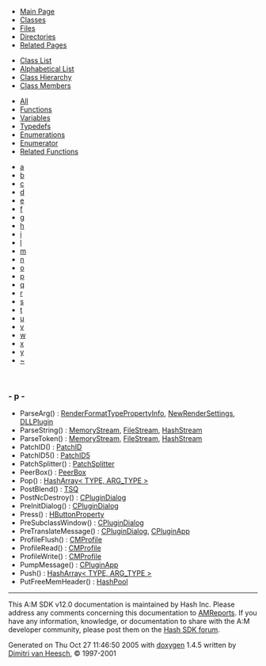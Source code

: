 <div class="tabs">

- [Main Page](index.md)
- <span id="current">[Classes](annotated.md)</span>
- [Files](files.md)
- [Directories](dirs.md)
- [Related Pages](pages.md)

</div>

<div class="tabs">

- [Class List](annotated.md)
- [Alphabetical List](classes.md)
- [Class Hierarchy](hierarchy.md)
- <span id="current">[Class Members](functions.md)</span>

</div>

<div class="tabs">

- [All](functions.md)
- <span id="current">[Functions](functions_func.md)</span>
- [Variables](functions_vars.md)
- [Typedefs](functions_type.md)
- [Enumerations](functions_enum.md)
- [Enumerator](functions_eval.md)
- [Related Functions](functions_rela.md)

</div>

<div class="tabs">

- [a](functions_func.md#index_a)
- [b](functions_func_0x62.md#index_b)
- [c](functions_func_0x63.md#index_c)
- [d](functions_func_0x64.md#index_d)
- [e](functions_func_0x65.md#index_e)
- [f](functions_func_0x66.md#index_f)
- [g](functions_func_0x67.md#index_g)
- [h](functions_func_0x68.md#index_h)
- [i](functions_func_0x69.md#index_i)
- [l](functions_func_0x6c.md#index_l)
- [m](functions_func_0x6d.md#index_m)
- [n](functions_func_0x6e.md#index_n)
- [o](functions_func_0x6f.md#index_o)
- <span id="current">[p](functions_func_0x70.md#index_p)</span>
- [q](functions_func_0x71.md#index_q)
- [r](functions_func_0x72.md#index_r)
- [s](functions_func_0x73.md#index_s)
- [t](functions_func_0x74.md#index_t)
- [u](functions_func_0x75.md#index_u)
- [v](functions_func_0x76.md#index_v)
- [w](functions_func_0x77.md#index_w)
- [x](functions_func_0x78.md#index_x)
- [y](functions_func_0x79.md#index_y)
- [~](functions_func_0x7e.md#index_~)

</div>

 

### <span id="index_p" class="anchor">- p -</span>

- ParseArg() : <a href="classRenderFormatTypePropertyInfo.md#a2fcc48f12ddead20de0eb7243ed5aee" class="el">RenderFormatTypePropertyInfo</a>, <a href="classNewRenderSettings.md#a2fcc48f12ddead20de0eb7243ed5aee" class="el">NewRenderSettings</a>, <a href="classDLLPlugin.md#a9daf3263af811a5aef6fda8f5533075" class="el">DLLPlugin</a>
- ParseString() : <a href="classMemoryStream.md#1954df99f12b88ac8edbab26c3964df9" class="el">MemoryStream</a>, <a href="classFileStream.md#1954df99f12b88ac8edbab26c3964df9" class="el">FileStream</a>, <a href="classHashStream.md#813e7ded5de53be981181373dea3bdbb" class="el">HashStream</a>
- ParseToken() : <a href="classMemoryStream.md#fdad34f7c204434802464a3ca3306d2e" class="el">MemoryStream</a>, <a href="classFileStream.md#fdad34f7c204434802464a3ca3306d2e" class="el">FileStream</a>, <a href="classHashStream.md#08008741795d8c76cdb00549e7606f8d" class="el">HashStream</a>
- PatchID() : <a href="classPatchID.md#db723a448f77b39dc560a0b3c80af7e3" class="el">PatchID</a>
- PatchID5() : <a href="classPatchID5.md#873b0fed072730b62bc1a827cb9bdc89" class="el">PatchID5</a>
- PatchSplitter() : <a href="classPatchSplitter.md#1b64976b869f866a0faf14e39e8e7388" class="el">PatchSplitter</a>
- PeerBox() : <a href="classPeerBox.md#31c65dbc63576006cfd9f2c6be35b4fa" class="el">PeerBox</a>
- Pop() : <a href="classHashArray.md#d1c27744cd9d2228848f688e85b9b6b0" class="el">HashArray&lt; TYPE, ARG_TYPE &gt;</a>
- PostBlend() : <a href="classTSQ.md#e5f88dcca8df39e32e44a577392ae6b6" class="el">TSQ</a>
- PostNcDestroy() : <a href="classCPluginDialog.md#47c3bad17ff3c1270f07f6e7b5363aac" class="el">CPluginDialog</a>
- PreInitDialog() : <a href="classCPluginDialog.md#1fe2e1bdaa2be3c3566897fbc446fb69" class="el">CPluginDialog</a>
- Press() : <a href="classHButtonProperty.md#920ee5cc962fc207d6d5486f0e2fe6c9" class="el">HButtonProperty</a>
- PreSubclassWindow() : <a href="classCPluginDialog.md#19c344efc3a4a58c5be897ad5dc514d1" class="el">CPluginDialog</a>
- PreTranslateMessage() : <a href="classCPluginDialog.md#8cd28d3fb92504babda287d2df7f4534" class="el">CPluginDialog</a>, <a href="classCPluginApp.md#8cd28d3fb92504babda287d2df7f4534" class="el">CPluginApp</a>
- ProfileFlush() : <a href="classCMProfile.md#04d8e359bdb202ba069a4249e57428ad" class="el">CMProfile</a>
- ProfileRead() : <a href="classCMProfile.md#723465f2ce5af899a78994cb79a89d44" class="el">CMProfile</a>
- ProfileWrite() : <a href="classCMProfile.md#6f1797079c7b3ba64536801db448a350" class="el">CMProfile</a>
- PumpMessage() : <a href="classCPluginApp.md#42d676fbeaba2b100e667996b2911cf1" class="el">CPluginApp</a>
- Push() : <a href="classHashArray.md#4837df53e4b490e7c377c14c56ee53c1" class="el">HashArray&lt; TYPE, ARG_TYPE &gt;</a>
- PutFreeMemHeader() : <a href="classHashPool.md#cc6b551d6afd92dd22c1e050d4545276" class="el">HashPool</a>

------------------------------------------------------------------------

<span class="small">This A:M SDK v12.0 documentation is maintained by Hash Inc. Please address any comments concerning this documentation to [AMReports](http://www.hash.com/reports). If you have any information, knowledge, or documentation to share with the A:M developer community, please post them on the [Hash SDK forum](http://www.hash.com/forums/index.php?showforum=11).</span>

Generated on Thu Oct 27 11:46:50 2005 with [<span class="image placeholder" original-image-src="doxygen.png" original-image-title="" height="45" width="100" align="middle" border="0">doxygen</span>](http://www.doxygen.org/index.html) 1.4.5 written by [Dimitri van Heesch](mailto:dimitri@stack.nl), © 1997-2001
